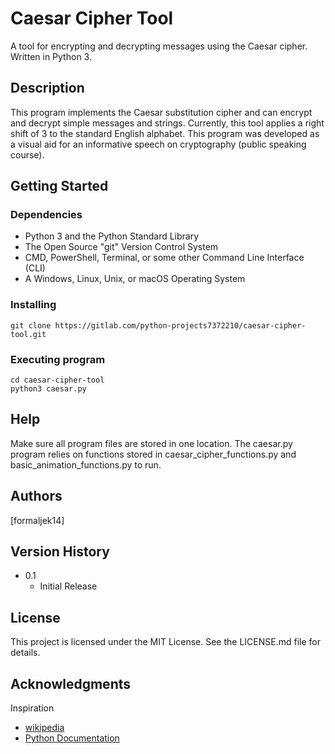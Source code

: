 # Caesar Cipher Tool

A tool for encrypting and decrypting messages using the Caesar cipher. Written in Python 3.

## Description

This program implements the Caesar substitution cipher and can encrypt and 
decrypt simple messages and strings. Currently, this tool applies a right shift 
of 3 to the standard English alphabet. This program was developed as a 
visual aid for an informative speech on cryptography 
(public speaking course). 

## Getting Started

### Dependencies

* Python 3 and the Python Standard Library
* The Open Source "git" Version Control System
* CMD, PowerShell, Terminal, or some other Command Line Interface (CLI) 
* A Windows, Linux, Unix, or macOS Operating System 

### Installing

```
git clone https://gitlab.com/python-projects7372210/caesar-cipher-tool.git
```
### Executing program

```
cd caesar-cipher-tool
python3 caesar.py
```

## Help

Make sure all program files are stored in one location. The caesar.py program relies on functions stored in caesar_cipher_functions.py and basic_animation_functions.py to run. 

## Authors

[formaljek14]  

## Version History

* 0.1
    * Initial Release

## License

This project is licensed under the MIT License. See the LICENSE.md file for details.

## Acknowledgments

Inspiration
* [wikipedia](https://en.wikipedia.org/wiki/Caesar_cipher)
* [Python Documentation](https://docs.python.org/3/library/index.html)